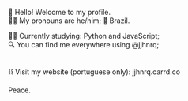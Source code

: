 🌳 Hello! Welcome to my profile. <br>
🧑🏻 My pronouns are he/him; 📍 Brazil. <br> 

👨‍💻 Currently studying: Python and JavaScript; <br>
🔍 You can find me everywhere using @jjhnrq; <br>

<br>
⛓ Visit my website (portuguese only): jjhnrq.carrd.co <br>

Peace. 

